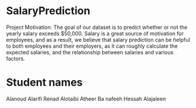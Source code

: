 # SalaryPrediction


Project Motivation: The goal of our dataset is to predict whether or not the yearly salary exceeds $50,000. Salary is a great source of motivation for employees, and as a result, we believe that salary prediction can be helpful to both employees and their employers, as it can roughly calculate the expected salaries, and the relationship between salaries and various factors.

# Student names
Alanoud Alarifi
Renad Alotaibi
Atheer Ba nafeeh
Hessah Alajaleen
